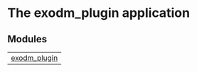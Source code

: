 

# The exodm_plugin application #


## Modules ##


<table width="100%" border="0" summary="list of modules">
<tr><td><a href="exodm_plugin.md" class="module">exodm_plugin</a></td></tr></table>

